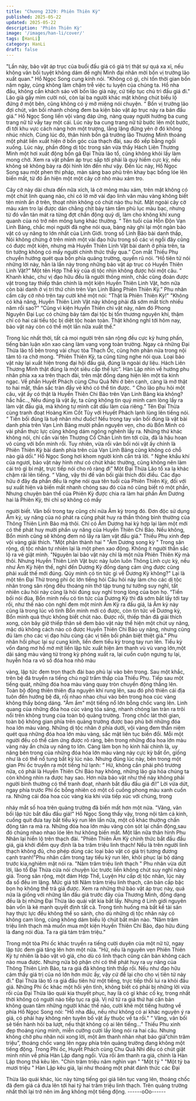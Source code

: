 ```yaml
---
title: "Chương 2329: Phiên Thiên Kỳ"
published: 2025-05-22
updated: 2025-05-22
description: 'Phiên Thiên Kỳ'
image: '/images/han-li/cover/'
tags: [HanLi]
category: HanLi
draft: false
---
```


"Lần này, bảo vật áp trục của buổi đấu giá có giá trị thật sự quá xa
xỉ, nếu không vãn bối tuyệt không dám đề nghị Minh đại nhân mời
bốn vị trưởng lão xuất quan." Hồ Ngọc Song cung kính nói.
"Không có gì, chỉ tốn thời gian bốn năm ngày, cũng không làm
chậm trễ việc tu luyện của chúng ta. Hồ nha đầu, không cần
khách sáo với bốn lão già này, cứ tiếp tục chủ trì đấu giá đi." Lão
già gầy mỉm cười nói, còn lại ba người khác mặt không chút biểu
lộ đứng ở một bên, cũng không có ý mở miệng nói chuyện.
“ Bốn vị trưởng lão đợi chút, vãn bối nhanh chóng đem ba kiện
bảo vật áp trục này ra bán đấu giá.” Hồ Ngọc Song liền vội vàng
đáp ứng, nàng quay người hướng ba cung trang nữ tử vẫy tay
một cái.
Lúc này ba cung trang nữ tử bước lên một bước, đi tới khu vực
cách nàng hơn một trượng, lẳng lặng đứng yên ở đó không nhúc
nhích.
Cùng lúc đó, thân hình bốn gã trưởng lão Thương Minh thoáng
một phát liền xuất hiện ở bốn góc của thạch đài, sau đó xếp bằng
ngồi xuống.
Lúc này, phần đông dị tộc trong sân vừa thấy Hách Liên Thương
Minh một hơi xuất động bốn gã Đại Thừa lão tổ, cũng không khỏi
lấy làm mong chờ.
Xem ra vật phẩm áp trục sắp tới phải là quý hiếm cực kỳ, nếu
không sẽ không bày ra đội hình lớn đến như vậy.
Đến lúc này, Hồ Ngọc Song sau một phen thi pháp, màn sáng bao
phủ trên khay bạc bổng lóe lên biến mất, từ đó ẩn hiện một một
cây cờ nhỏ màu xám tro.

Cây cờ này dài chưa đến nữa xích, lá cờ mỏng màu xám, trên
mặt không có một chút linh quang nào, chỉ có lờ mờ vài đạo linh
vân màu vàng không biết tên minh ấn ở trên, thoạt nhìn không có
chút nào thu hút.
Mặt ngoài cây cờ màu xám tro lại được dán chằng chịt bảy tám
tấm phù lục màu bạc, nhưng từ đó vẫn tản mát ra từng đợt chấn
động quỷ dị, làm cho không khí xung quanh của nó trở nên mông
lung khác thường.
“ Tên tuổi của Hỗn Độn Vạn Linh Bảng, chắc mọi người đã nghe
nói qua, bảng này ghi lại một ngàn bảo vật có uy năng to lớn nhất
của Linh Giới. trong số Linh Bảo bài danh thấp, Nói không chừng
ở trên mình một vài đạo hữu trong số các vị ngồi đây cũng có
được một kiện, nhưng mà Huyền Thiên Linh Vật bài danh ở phía
trên, ta tin tưởng không có mấy người chính thức thấy qua.” Con
mắt Thiếu Phụ chuyển hướng quét qua bốn phía quảng trường,
quyến rũ nói.
“Hồ tiên tử nói những lời này, hẳn là lần này trong những bảo vật
áp trục có Huyền Thiên Linh Vật?” Một tên Hợp Thể kỳ của dị tộc
nhịn không được hỏi một câu.
“ Khanh khác, chư vị đạo hữu đều là người thông minh, chắc
cũng đoán được vật trong tay thiếp thân chính là một kiện Huyền
Thiên Linh Vật, hơn nữa còn bài danh ở vị trí thứ chín trên Vạn
Linh Bảng Phiên Thiên Kỳ.” Phu nhân cầm cây cờ nhỏ trên tay
cười khẽ một nói:
"Thật là Phiên Thiên Kỳ!"
"Không có khả năng, Huyền Thiên Linh Vật này không phải đã
sớm mất tích nhiều năm rồi sao?"
“Cũng vì kiện Huyền Thiên chi vật này, năm đó Phong Nguyên
Đại Lục có chừng bảy tám đại tộc bị tổn thương nguyên khí, thậm
chí có hai cái tiểu tộc bị diệt tộc hoàn toàn. Thật không nghĩ tới
hôm nay, bảo vật này còn có thể một lần nữa xuất thế.”

Trong lúc nhất thời, tất cả mọi người trên sân rộng đều cực kỳ
hưng phấn, tiếng bàn luận xôn xao càng làm vang vọng toàn
trường.
Ngay cả những Đại Thừa lão tổ bên trong vài chục tòa Thạch Ốc,
cũng hơn phân nửa trong nội tâm tỏ ra chờ mong.
"Phiên Thiên Kỳ, ta cũng từng nghe nói qua. Loại bảo vật này lại
xuất hiện trong đại hội đấu giá, đúng là ngoài dự liệu. Hách Liên
Thương Minh thật đúng là một siêu cấp thế lực”. Hàn Lập nhìn về
hướng phu nhân phía xa xa trên thạch đài, trên mặt đồng dạng
hiện lên một tia kinh ngạc.
Về phần Huyết Phách cùng Chu Quả Nhi ở bên cạnh, càng là mở
thật to hai mắt, thần sắc tràn đầy vẻ khó có thể tin được.
“ Cho lão phu hỏi một câu, vật ấy có thật là Huyền Thiên Chi Bảo
trên Vạn Linh Bảng kia không? hắc hắc.., Nếu đúng là vật ấy, ta
cũng không tin quý minh cam lòng lấy ra làm vật đấu giá, mà
không tự mình cất dấu làm của riêng.” Tên Đại Thừa cùng tranh
đoạt Hoàng Kim Cốt Tủy với Huyết Phách lạnh lùng lên tiếng nói.
“ Tiền bối đúng là tuệ nhãn như đuốc! Nếu trong tay vãn bối đúng
là vật bài danh phía trên Vạn Linh Bảng mười phần nguyên vẹn,
cho dù Bổn Minh có vài phần thực lực cũng không dám ngông
nghênh lấy ra. Những thứ khác không nói, chỉ cần vài tên Thượng
Cổ Chân Linh tìm tới cửa, đã là hậu hoạn vô cùng với bổn minh
rồi. Tuy nhiên, vừa rồi vãn bối nói vật ấy chính là Phiên Thiên Kỳ
bài danh phía trên của Vạn Linh Bảng cũng không có chỗ nào giả
dối.” Hồ Ngọc Song hơi khom người kính cẩn trả lời.
“ Nghe khẩu khí của ngươi, bảo vật này hình như có chút khác
thường, cũng không nên làm cái trò gì bí mật, trực tiếp nói cho rõ
ràng đi” Một Đại Thừa Lão tổ xa lạ khác chậm rãi lên tiếng.
“ Vâng, vậy thì để vãn bối giải thích đôi điều. Các đạo hữu ở đây
đa phần đều là nghe nói qua tên tuổi của Phiên Thiên Kỳ, đối với
sự xuất hiện và biến mất nhanh chóng sau đó của nó cũng biết rỏ
một phần, Nhưng chuyện bản thể của Phiên Kỳ được chia ra làm
hai phần Âm Dương hai lá Phiên Kỳ, thì chỉ sợ không có mấy

người biết. Vãn bối trong tay cũng chỉ nửa Âm kỳ trong đó. Đơn
độc sử dụng Âm kỳ, uy năng của nó phát ra cũng phát huy ra thần
thông bình thường của Thông Thiên Linh Bảo mà thôi. Chỉ có Âm
Dương hai kỳ hợp lại làm một mới có thể phát huy mười phần uy
năng của Huyền Thiên Chi Bảo. Nếu không, Bổn minh cũng sẽ
không đem nó lấy ra làm vật đấu giá." Thiếu Phụ xinh đẹp vội
vàng giải thích.
"Một phân thành hai "
"Âm Dương song kỳ "
Trong sân rộng, dị tộc nhân tự nhiên lại là một phen xao
động. Không ít người thần sắc lộ ra vẻ giật mình.
"Nguyên lai bảo vật này chỉ là một nửa Phiên Thiên Kỳ mà thôi.
Nhưng Huyền Thiên Linh Vật bực này luôn luôn Thông Linh cực
kỳ, nếu như Âm Kỳ hiện thế, nghĩ đến Dương Kỳ đồng dạng cảm
ứng được cũng phải xuất thế mới đúng. Qúy minh có tin tức gì về
Dương Kỳ không?" Lại là một tên Đại Thừ trong phi ốc lớn tiếng
hỏi
Câu hỏi này làm cho các dị tộc nhân trong sân rộng đều thoáng
nín thở tập trung tư tưởng suy nghĩ, tất nhiên câu hỏi này cũng là
hỏi đúng suy nghĩ trong lòng của bọn họ.
“Tiền bối nói đùa, Bổn minh nếu có tin tức của Dương Kỳ thì đã
sớm bắt lấy tới tay rồi, như thế nào còn nghĩ đem một mình Âm
Kỳ ra đấu giá, lá Âm kỳ này cũng là trong lúc vô tình Bổn minh
mới có được, còn tin tức về Dương kỳ, Bổn minh quả thực không
biết chút nào. Được rồi, thiếp thân đã giải thích xong, còn bây giờ
thiếp thân sẽ đem bảo vật này thể hiện một chút uy năng, mặc dù
không cách nào có được Huyền Thiên Chi Bảo uy năng, nhưng
cũng đủ làm cho các vị đạo hữu cùng các vị tiền bối phân biệt
thiệt giả.” Phu nhân hồi phục lại sự cung kính, liền đem tiểu kỳ
trong tay run lên.
Tiểu kỳ vốn đang mơ hồ mờ mịt liền lập tức xuất hiện âm thanh
vù vù vang lớn,một dải sáng màu vàng từ trong kỳ phóng xuất ra,
lại cuồn cuộn ngưng tụ lại, huyễn hóa ra vô số đóa hoa nhỏ màu

vàng, lập tức đem trọn thạch đài bao phủ lại vào bên trong.
Sau một khắc, trên bệ đá truyền ra tiếng chú ngữ trầm thấp của
Thiếu Phụ. Tiếp sau một tiếng quát, những đóa hoa màu vàng
quay tròn chuyển động thẳng lên.
Toàn bộ động thiên thiên địa nguyên khí rung lên, sau đó phô
thiên cái địa tuôn đến hướng bệ đá, rồi nhao nhao chui vào bên
trong hoa cúc vàng không thấy bóng dáng.
"Ầm ầm" một tiếng nổ lớn bỗng chốc vang lên.
Linh quang của những đóa hoa cúc vàng tỏa sáng, nhanh chóng
lan tràn ra trôi nổi trên không trung của toàn bộ quảng trường.
Trong chốc lát thời gian, toàn bộ không gian phía trên quảng
trường được bao phủ bởi những đóa hoa lớn màu vàng.
Những dị tộc nhân ở phía dưới, vội vàng đem thần niệm quét qua
những đóa hoa lớn màu vàng, sắc mặt liên tục biến đổi.
Mỗi một người đều có thể cảm ứng được rõ ràng, bên trong
những đóa hoa lớn màu vàng này ẩn chứa uy năng to lớn.
Càng làm bọn họ kinh hãi chính là, uy năng bên trong của những
đóa hóa lớn màu vàng này cực kỳ bất ổn, giống như là có thể nổ
tung bất kỳ lúc nào.
Nhưng đúng lúc này, bên trong một gian Phi ốc truyền ra một
tiếng hừ lạnh:
“ Hừ, không cần phải phô trương nữa, có phải là Huyền Thiên Chi
Bảo hay không, những lão gia hỏa chúng ta còn không nhìn ra
được hay sao. Hơn nữa bảo vật như thế này không phải người
bình thường có thể tranh đoạt, nhanh bắt đầu đấu giá đi!”
Lời vừa dứt, ngay phía trước Phi ốc bỗng nhiên có một cổ cuồng
phong màu xanh cuốn ra.
Những cái đóa hoa cúc vàng kia khi vừa tiếp xúc với chúng, trong

nháy mắt số hoa trên quảng trường đã biến mất hơn một nửa.
"Vâng, vãn bối lập tức bắt đầu đấu giá!" Hồ Ngọc Song thấy vậy,
trong nội tâm cả kinh, cuống quít đưa tay bắt tiểu kỳ run lên lần
nữa, một cổ khác thường chấn động tản ra mà ra.
Những đóa hoa lớn màu vàng còn sót lại chấn động,sau đó chúng
nhao nhao lóe lên hư không biến mất.
Một lần nữa thân hình Phu Nhân lại hiển lộ trên thạch đài.
"Phiên Thiên Âm Kỳ chính thức bắt đầu đấu giá, giá khởi điểm
quy định là ba trăm triệu linh thạch! Nếu là trên người linh thạch
không đủ, cho phép dùng các loại bảo vật có giá trị tương đương
cạnh tranh!"Phu nhân cầm trong tay tiểu kỳ run lên, khôi phục lại
bộ dáng trước kia,nghiêm mặt nói ra.
"Năm trăm triệu linh thạch "
Phu nhân vừa dứt lời, lão tổ Đại Thừa cừa nói chuyện lúc trước
liền không chút suy nghĩ nâng giá.
Trong sân rộng, một đám Hợp Thể, Luyện Hư cấp dị tộc nhân, lúc
này đa số đều im lặng.
Mức giá tới Năm trăm triệu linh thạch, căn bản cấp bậc bọn họ
không thể trả giá được.
Xem ra những thứ bảo vật áp trục này, quá nửa là giống với
những lần đấu giá trước đây của Thương Minh, đồng dạng đều là
bị những Đại Thừa lão quái vật kia bắt lấy.
Nhưng ở Linh giới nguyên bản vốn là kẻ mạnh quyết định tất cả.
Trong tình huống mà bất kể tài sản hay thực lực đều không thể so
sánh, cho dù những dị tộc nhân này có không cam lòng, cũng
không dám biểu lộ chút bất mãn nào.
“Năm trăm triệu linh thạch mà muốn mua một kiện Huyền Thiên
Chi Bảo, đạo hữu đúng là đang nói đùa. Ta ra giá tám trăm triệu.”

Trong một tòa Phi ốc khác truyền ra tiếng cười duyên của một nữ
tử, ngay lập tức đem giá tăng lên hơn một nửa.
"Hừ, nếu là nguyên vẹn Phiên Thiên Kỳ tự nhiên là bảo vật vô giá,
cho dù có linh thạch cũng căn bản không cách nào mua được.
Nhưng nửa bộ phận chỉ có thể phát huy ra uy năng của Thông
Thiên Linh Bảo, ta ra giá đã không tính thấp rồi. Nếu như đạo hữu
cảm thấy giá trị của nó lớn hơn mức ấy, vậy cứ để lại cho cho vị
tiên tử này đi." Đại Thừa lão tổ ra giá đầu tiên hừ một tiếng, trực
tiếp thối lui ra khỏi đấu giá.
Những Phi ốc khác một hồi yên tĩnh, không biết có phải bị những
lời vừa rồi của Đại Thừa lão quái kia thuyết phục, hay là có gì
khác cố kỵ, trong nhất thời không có người nào tiếp tục ra giá.
Vị nữ tử ra giá thứ hai căn bản không quan tâm những người
khác thế nào, cười khẽ một tiếng hướng về phía Hồ Ngọc Song
nói: "Hồ nha đầu, nếu như không có ai khác nguyện ý ra giá, có
phải hay không nên tuyên bố vật ấy thuộc về ta rồi."
“ Vâng, vãn bối sẽ tiến hành hỏi ba lượt, nếu thật không có ai lên
tiếng…” Thiếu Phu xinh đẹp thoáng rùng mình, miễn cưỡng cười
lấy lòng nói ra hai câu.
Nhưng không chờ phu nhân nói xong lời, một âm thanh nhàn nhạt
báo giá“chín trăm triệu”, thoáng chốc vang lên ngay phía trên
quảng trường đang không một tiếng động.
Trong Phi ốc, Huyết Phách cùng Chu Quả Nhi đều có chút giật
mình nhìn về phía Hàn Lập đang ngồi.
Vừa rồi âm thanh ra giá, chính là Hàn Lập thong thả kêu lên.
"Chín trăm triệu năm nghìn vạn "
"Một tỷ "
"Một tỷ ba mươi triệu "
Hàn Lập kêu giá, lại như thoáng một phát đánh thức các Đại

Thừa lão quái khác, lúc này từng tiếng gọi giá liên tục vang lên,
thoáng chốc đã đem giá cả đưa lên tới hai tỷ hai trăm triệu linh
thạch.
Trên quảng trường nhất thời lại trở nên im ắng không một tiếng
động.
------oOo------

